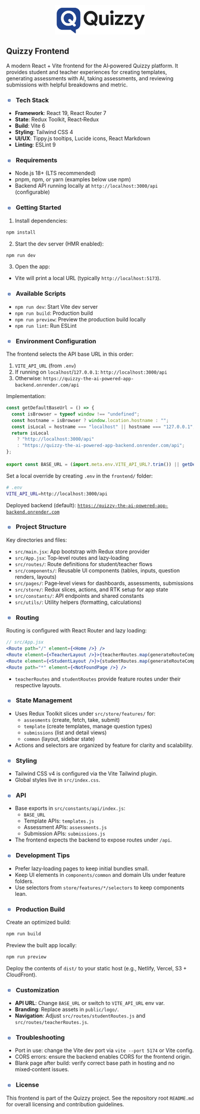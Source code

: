 <p align="center">
  <img src="public/logo/quizzy_horizontal.png" alt="Quizzy" height="80" />
</p>

## Quizzy Frontend

A modern React + Vite frontend for the AI‑powered Quizzy platform. It provides student and teacher experiences for creating templates, generating assessments with AI, taking assessments, and reviewing submissions with helpful breakdowns and metric.

### <img src="public/logo/quizzy_logo.png" alt="" height="16" style="vertical-align:middle; margin-right:6px;" /> Tech Stack
- **Framework**: React 19, React Router 7
- **State**: Redux Toolkit, React‑Redux
- **Build**: Vite 6
- **Styling**: Tailwind CSS 4
- **UI/UX**: Tippy.js tooltips, Lucide icons, React Markdown
- **Linting**: ESLint 9

### <img src="public/logo/quizzy_logo.png" alt="" height="16" style="vertical-align:middle; margin-right:6px;" /> Requirements
- Node.js 18+ (LTS recommended)
- pnpm, npm, or yarn (examples below use npm)
- Backend API running locally at `http://localhost:3000/api` (configurable)

### <img src="public/logo/quizzy_logo.png" alt="" height="16" style="vertical-align:middle; margin-right:6px;" /> Getting Started
1. Install dependencies:
```bash
npm install
```
2. Start the dev server (HMR enabled):
```bash
npm run dev
```
3. Open the app:
- Vite will print a local URL (typically `http://localhost:5173`).

### <img src="public/logo/quizzy_logo.png" alt="" height="16" style="vertical-align:middle; margin-right:6px;" /> Available Scripts
- `npm run dev`: Start Vite dev server
- `npm run build`: Production build
- `npm run preview`: Preview the production build locally
- `npm run lint`: Run ESLint

### <img src="public/logo/quizzy_logo.png" alt="" height="16" style="vertical-align:middle; margin-right:6px;" /> Environment Configuration
The frontend selects the API base URL in this order:
1. `VITE_API_URL` (from `.env`)
2. If running on `localhost`/`127.0.0.1`: `http://localhost:3000/api`
3. Otherwise: `https://quizzy-the-ai-powered-app-backend.onrender.com/api`

Implementation:
```javascript
const getDefaultBaseUrl = () => {
  const isBrowser = typeof window !== "undefined";
  const hostname = isBrowser ? window.location.hostname : "";
  const isLocal = hostname === "localhost" || hostname === "127.0.0.1";
  return isLocal
    ? "http://localhost:3000/api"
    : "https://quizzy-the-ai-powered-app-backend.onrender.com/api";
};

export const BASE_URL = (import.meta.env.VITE_API_URL?.trim()) || getDefaultBaseUrl();
```

Set a local override by creating `.env` in the `frontend/` folder:
```bash
# .env
VITE_API_URL=http://localhost:3000/api
```

Deployed backend (default): [`https://quizzy-the-ai-powered-app-backend.onrender.com`](https://quizzy-the-ai-powered-app-backend.onrender.com)

### <img src="public/logo/quizzy_logo.png" alt="" height="16" style="vertical-align:middle; margin-right:6px;" /> Project Structure
Key directories and files:
- `src/main.jsx`: App bootstrap with Redux store provider
- `src/App.jsx`: Top‑level routes and lazy‑loading
- `src/routes/`: Route definitions for student/teacher flows
- `src/components/`: Reusable UI components (tables, inputs, question renders, layouts)
- `src/pages/`: Page‑level views for dashboards, assessments, submissions
- `src/store/`: Redux slices, actions, and RTK setup for app state
- `src/constants/`: API endpoints and shared constants
- `src/utils/`: Utility helpers (formatting, calculations)

### <img src="public/logo/quizzy_logo.png" alt="" height="16" style="vertical-align:middle; margin-right:6px;" /> Routing
Routing is configured with React Router and lazy loading:
```jsx
// src/App.jsx
<Route path="/" element={<Home />} />
<Route element={<TeacherLayout />}>{teacherRoutes.map(generateRouteComponent)}</Route>
<Route element={<StudentLayout />}>{studentRoutes.map(generateRouteComponent)}</Route>
<Route path="*" element={<NotFoundPage />} />
```
- `teacherRoutes` and `studentRoutes` provide feature routes under their respective layouts.

### <img src="public/logo/quizzy_logo.png" alt="" height="16" style="vertical-align:middle; margin-right:6px;" /> State Management
- Uses Redux Toolkit slices under `src/store/features/` for:
  - `assesments` (create, fetch, take, submit)
  - `template` (create templates, manage question types)
  - `submissions` (list and detail views)
  - `common` (layout, sidebar state)
- Actions and selectors are organized by feature for clarity and scalability.

### <img src="public/logo/quizzy_logo.png" alt="" height="16" style="vertical-align:middle; margin-right:6px;" /> Styling
- Tailwind CSS v4 is configured via the Vite Tailwind plugin.
- Global styles live in `src/index.css`.

### <img src="public/logo/quizzy_logo.png" alt="" height="16" style="vertical-align:middle; margin-right:6px;" /> API
- Base exports in `src/constants/api/index.js`:
  - `BASE_URL`
  - Template APIs: `templates.js`
  - Assessment APIs: `assessments.js`
  - Submission APIs: `submissions.js`
- The frontend expects the backend to expose routes under `/api`.

### <img src="public/logo/quizzy_logo.png" alt="" height="16" style="vertical-align:middle; margin-right:6px;" /> Development Tips
- Prefer lazy‑loading pages to keep initial bundles small.
- Keep UI elements in `components/common` and domain UIs under feature folders.
- Use selectors from `store/features/*/selectors` to keep components lean.

### <img src="public/logo/quizzy_logo.png" alt="" height="16" style="vertical-align:middle; margin-right:6px;" /> Production Build
Create an optimized build:
```bash
npm run build
```
Preview the built app locally:
```bash
npm run preview
```
Deploy the contents of `dist/` to your static host (e.g., Netlify, Vercel, S3 + CloudFront).

### <img src="public/logo/quizzy_logo.png" alt="" height="16" style="vertical-align:middle; margin-right:6px;" /> Customization
- **API URL**: Change `BASE_URL` or switch to `VITE_API_URL` env var.
- **Branding**: Replace assets in `public/logo/`.
- **Navigation**: Adjust `src/routes/studentRoutes.js` and `src/routes/teacherRoutes.js`.

### <img src="public/logo/quizzy_logo.png" alt="" height="16" style="vertical-align:middle; margin-right:6px;" /> Troubleshooting
- Port in use: change the Vite dev port via `vite --port 5174` or Vite config.
- CORS errors: ensure the backend enables CORS for the frontend origin.
- Blank page after build: verify correct base path in hosting and no mixed‑content issues.

### <img src="public/logo/quizzy_logo.png" alt="" height="16" style="vertical-align:middle; margin-right:6px;" /> License
This frontend is part of the Quizzy project. See the repository root `README.md` for overall licensing and contribution guidelines.
